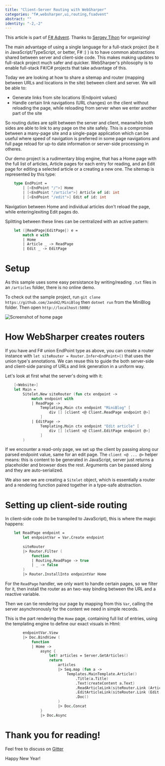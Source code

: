 ```yaml
---
title: "Client-Server Routing with WebSharper"
categories: "f#,websharper,ui,routing,fsadvent"
abstract: ""
identity: "-2,-2"
---
```


This article is part of [F# Advent](https://sergeytihon.com/category/f-advent/). Thanks to [Sergey Tihon](https://twitter.com/sergey_tihon) for organizing!

The main advantage of using a single language for a full-stack project (be it in JavaScript/TypeScript, or better, F# :) ) is to have common abstractions shared between server and client-side code.
This makes making updates to full-stack project much safer and quicker. WebSharper's philosophy is to enable full-stack F#/C# projects that take advantage of this.

Today we are looking at how to share a sitemap and router (mapping between URLs and locations in the site) between client and server.
We will be able to:

  * Generate links from site locations (Endpoint values)
  * Handle certain link navigations (URL changes) on the client without reloading the page, while reloading from server when we enter another part of the site

So routing duties are split between the server and client, meanwhile both sides are able to link to any page on the site safely.
This is a compromise between a many-page site and a single-page application which can be useful where speed of navigation is preferred in some page navigations and full page reload for up-to date information or server-side processing in otheres.

Our demo project is a rudimentary blog engine, that has a Home page with the full list of articles, Article pages for each entry for reading, and an Edit page for editing a selected article or a creating a new one.
The sitemap is represented by this type:

```fsharp
    type EndPoint =
        | [<EndPoint "/">] Home
        | [<EndPoint "/article">] Article of id: int
        | [<EndPoint "/edit">] Edit of id: int
```
Navigation between Home and individual articles don't reload the page, while entering/exiting Edit pages do.

Splitting between these lines can be centralized with an active pattern:

```fsharp
    let (|ReadPage|EditPage|) e =
        match e with
        | Home
        | Article _ -> ReadPage
        | Edit _ -> EditPage
```

# Setup

As this sample uses some easy persistance by writing/reading `.txt` files in an `/articles` folder, there is no online demo.

To check out the sample project, run `git clone https://github.com/Jand42/MiniBlog` then `dotnet run` from the MiniBlog folder.
Then open `http://localhost:5000/`

![Screenshot of home page](https://i.imgur.com/UpwOWx2.png)

# How WebSharper creates routers

If you have and F# union EndPoint type as above, you can create a router instance with `let siteRouter = Router.Infer<EndPoint>()` that uses the union type's annotations.
We can reuse this to guide the both server-side and client-side parsing of URLs and link generation in a uniform way.

Let's look at first what the server's doing with it:

```fsharp
    [<Website>]
    let Main =
        Sitelet.New siteRouter (fun ctx endpoint ->
            match endpoint with
            | ReadPage -> 
                Templating.Main ctx endpoint "MiniBlog" [
                    div [] [client <@ Client.ReadPage endpoint @>]
                ]
            | EditPage -> 
                Templating.Main ctx endpoint "Edit article" [
                    div [] [client <@ Client.EditPage endpoint @>]
                ]
        )
```

If we encounter a read-only page, we set up the client by passing along our parsed endpoint value, same for an edit page.
The `client <@ ... @>` helper means: this is content to be generated in JavaScript, server just returns a placeholder and browser does the rest.
Arguments can be passed along and they are auto-serialized.

We also see we are creating a `Sitelet` object, which is essentially a router and a rendering function paired together in a type-safe abstraction.

# Setting up client-side routing

In client-side code (to be transpiled to JavaScript), this is where the magic happens:

```fsharp
    let ReadPage endpoint =
        let endpointVar = Var.Create endpoint
        
        siteRouter
        |> Router.Filter (
            function
            | Routing.ReadPage -> true
            | _ -> false
        )
        |> Router.InstallInto endpointVar Home
```

For the `ReadPage` handler, we only want to handle certain pages, so we filter for it, then install the router as an two-way binding between the URL and a reactive variable.

Then we can tie rendering our page by mapping from this `Var`, calling the server asynchronously for the content we need in simple records.

This is the part rendering the `Home` page, containing full list of entries, using the templating engine to define our exact visuals in Html:

```fsharp
        endpointVar.View
        |> Doc.BindView (
            function
            | Home ->
                async {
                    let! articles = Server.GetArticles()
                    return
                        articles 
                        |> Seq.map (fun a ->
                            Templates.MainTemplate.Article()
                                .Title(a.Title)
                                .Text(createContent a.Text)
                                .ReadArticleLink(siteRouter.Link (Article a.Id))
                                .EditArticleLink(siteRouter.Link (Edit a.Id))
                                .Doc()
                        )
                        |> Doc.Concat
                }
                |> Doc.Async
```

# Thank you for reading!

Feel free to discuss on [Gitter](https://gitter.im/intellifactory/websharper)

Happy New Year!